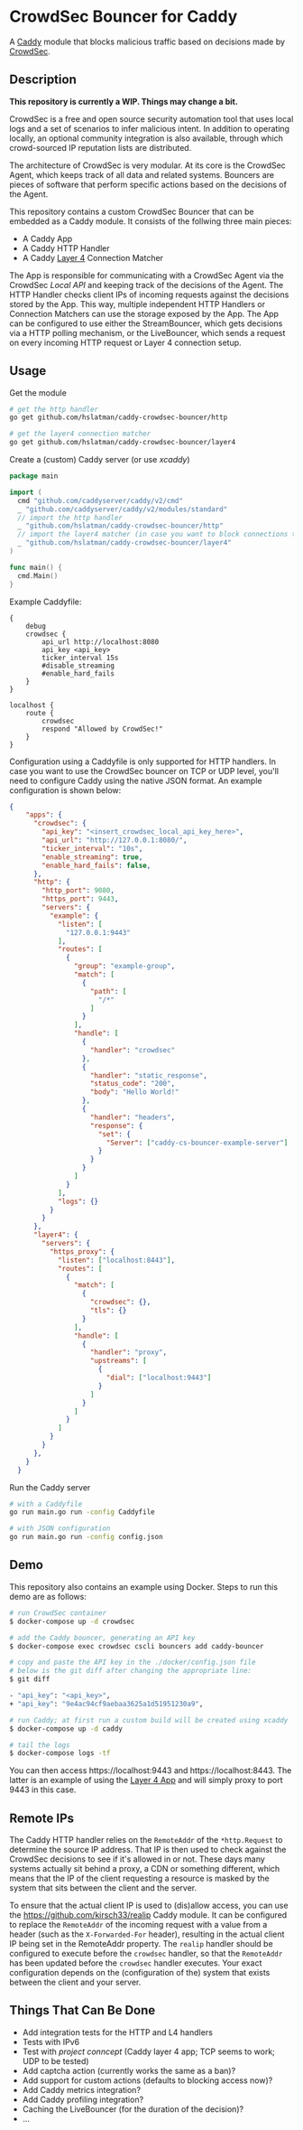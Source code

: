 # CrowdSec Bouncer for Caddy

A [Caddy](https://caddyserver.com/) module that blocks malicious traffic based on decisions made by [CrowdSec](https://crowdsec.net/).

## Description

__This repository is currently a WIP. Things may change a bit.__

CrowdSec is a free and open source security automation tool that uses local logs and a set of scenarios to infer malicious intent. 
In addition to operating locally, an optional community integration is also available, through which crowd-sourced IP reputation lists are distributed.

The architecture of CrowdSec is very modular.
At its core is the CrowdSec Agent, which keeps track of all data and related systems.
Bouncers are pieces of software that perform specific actions based on the decisions of the Agent.

This repository contains a custom CrowdSec Bouncer that can be embedded as a Caddy module.
It consists of the follwing three main pieces:

* A Caddy App
* A Caddy HTTP Handler
* A Caddy [Layer 4](https://github.com/mholt/caddy-l4) Connection Matcher

The App is responsible for communicating with a CrowdSec Agent via the CrowdSec *Local API* and keeping track of the decisions of the Agent.
The HTTP Handler checks client IPs of incoming requests against the decisions stored by the App.
This way, multiple independent HTTP Handlers or Connection Matchers can use the storage exposed by the App.
The App can be configured to use either the StreamBouncer, which gets decisions via a HTTP polling mechanism, or the LiveBouncer, which sends a request on every incoming HTTP request or Layer 4 connection setup.

## Usage

Get the module

```bash
# get the http handler
go get github.com/hslatman/caddy-crowdsec-bouncer/http

# get the layer4 connection matcher
go get github.com/hslatman/caddy-crowdsec-bouncer/layer4
```

Create a (custom) Caddy server (or use *xcaddy*)

```go
package main

import (
  cmd "github.com/caddyserver/caddy/v2/cmd"
  _ "github.com/caddyserver/caddy/v2/modules/standard"
  // import the http handler
  _ "github.com/hslatman/caddy-crowdsec-bouncer/http"
  // import the layer4 matcher (in case you want to block connections to layer4 servers using CrowdSec)
  _ "github.com/hslatman/caddy-crowdsec-bouncer/layer4"
)

func main() {
  cmd.Main()
}
```

Example Caddyfile:

```
{
    debug
    crowdsec {
        api_url http://localhost:8080
        api_key <api_key>
        ticker_interval 15s
        #disable_streaming
        #enable_hard_fails
    }
}

localhost {
    route {
        crowdsec
        respond "Allowed by CrowdSec!"
    }
}
```

Configuration using a Caddyfile is only supported for HTTP handlers.
In case you want to use the CrowdSec bouncer on TCP or UDP level, you'll need to configure Caddy using the native JSON format.
An example configuration is shown below:

```json
{   
    "apps": {
      "crowdsec": {
        "api_key": "<insert_crowdsec_local_api_key_here>",
        "api_url": "http://127.0.0.1:8080/",
        "ticker_interval": "10s",
        "enable_streaming": true,
        "enable_hard_fails": false,
      },
      "http": {
        "http_port": 9080,
        "https_port": 9443,
        "servers": {
          "example": {
            "listen": [
              "127.0.0.1:9443"
            ],
            "routes": [
              {
                "group": "example-group",
                "match": [
                  {
                    "path": [
                      "/*"
                    ]
                  }
                ],
                "handle": [
                  {
                    "handler": "crowdsec"
                  },
                  {
                    "handler": "static_response",
                    "status_code": "200",
                    "body": "Hello World!"
                  },
                  {
                    "handler": "headers",
                    "response": {
                      "set": {
                        "Server": ["caddy-cs-bouncer-example-server"]
                      }
                    }
                  }
                ]
              }
            ],
            "logs": {}
          }
        }
      },
      "layer4": {
        "servers": {
          "https_proxy": {
            "listen": ["localhost:8443"],
            "routes": [
              {
                "match": [
                  {
                    "crowdsec": {},
                    "tls": {}
                  }
                ],
                "handle": [
                  {
                    "handler": "proxy",
                    "upstreams": [
                      {
                        "dial": ["localhost:9443"]
                      }
                    ]
                  }
                ]
              }
            ]
          }
        }
      },
    }
  }
```

Run the Caddy server

```bash
# with a Caddyfile
go run main.go run -config Caddyfile 

# with JSON configuration
go run main.go run -config config.json
```

## Demo

This repository also contains an example using Docker.
Steps to run this demo are as follows:

```bash
# run CrowdSec container
$ docker-compose up -d crowdsec

# add the Caddy bouncer, generating an API key
$ docker-compose exec crowdsec cscli bouncers add caddy-bouncer

# copy and paste the API key in the ./docker/config.json file
# below is the git diff after changing the appropriate line:
$ git diff

- "api_key": "<api_key>",
+ "api_key": "9e4ac94cf9aebaa3625a1d51951230a9",

# run Caddy; at first run a custom build will be created using xcaddy
$ docker-compose up -d caddy

# tail the logs
$ docker-compose logs -tf
```

You can then access https://localhost:9443 and https://localhost:8443.
The latter is an example of using the [Layer 4 App](https://github.com/mholt/caddy-l4) and will simply proxy to port 9443 in this case. 

## Remote IPs

The Caddy HTTP handler relies on the `RemoteAddr` of the `*http.Request` to determine the source IP address. 
That IP is then used to check against the CrowdSec decisions to see if it's allowed in or not.
These days many systems actually sit behind a proxy, a CDN or something different, which means that the IP of the client requesting a resource is masked by the system that sits between the client and the server.

To ensure that the actual client IP is used to (dis)allow access, you can use the https://github.com/kirsch33/realip Caddy module.
It can be configured to replace the `RemoteAddr` of the incoming request with a value from a header (such as the `X-Forwarded-For` header), resulting in the actual client IP being set in the RemoteAddr property. 
The `realip` handler should be configured to execute before the `crowdsec` handler, so that the `RemoteAddr` has been updated before the `crowdsec` handler executes.
Your exact configuration depends on the (configuration of the) system that exists between the client and your server.

## Things That Can Be Done

* Add integration tests for the HTTP and L4 handlers
* Tests with IPv6
* Test with *project conncept* (Caddy layer 4 app; TCP seems to work; UDP to be tested)
* Add captcha action (currently works the same as a ban)?
* Add support for custom actions (defaults to blocking access now)?
* Add Caddy metrics integration?
* Add Caddy profiling integration?
* Caching the LiveBouncer (for the duration of the decision)?
* ...

